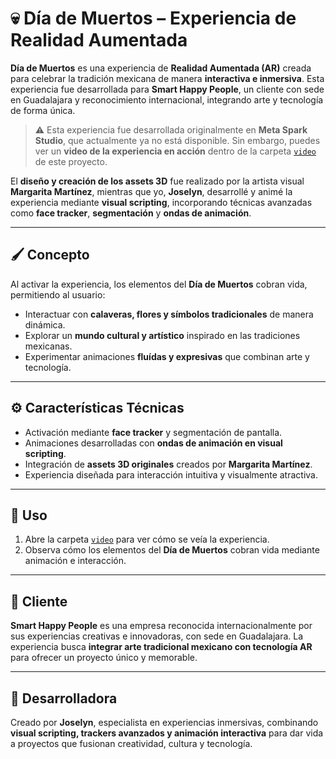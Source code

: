 # 💀 Día de Muertos – Experiencia de Realidad Aumentada

**Día de Muertos** es una experiencia de **Realidad Aumentada (AR)** creada para celebrar la tradición mexicana de manera **interactiva e inmersiva**. Esta experiencia fue desarrollada para **Smart Happy People**, un cliente con sede en Guadalajara y reconocimiento internacional, integrando arte y tecnología de forma única.

> ⚠️ Esta experiencia fue desarrollada originalmente en **Meta Spark Studio**, que actualmente ya no está disponible. Sin embargo, puedes ver un **video de la experiencia en acción** dentro de la carpeta [`video`](./video) de este proyecto.

El **diseño y creación de los assets 3D** fue realizado por la artista visual **Margarita Martínez**, mientras que yo, **Joselyn**, desarrollé y animé la experiencia mediante **visual scripting**, incorporando técnicas avanzadas como **face tracker**, **segmentación** y **ondas de animación**.

---

## 🖌️ Concepto
Al activar la experiencia, los elementos del **Día de Muertos** cobran vida, permitiendo al usuario:

- Interactuar con **calaveras, flores y símbolos tradicionales** de manera dinámica.  
- Explorar un **mundo cultural y artístico** inspirado en las tradiciones mexicanas.  
- Experimentar animaciones **fluídas y expresivas** que combinan arte y tecnología.

---

## ⚙️ Características Técnicas
- Activación mediante **face tracker** y segmentación de pantalla.  
- Animaciones desarrolladas con **ondas de animación en visual scripting**.  
- Integración de **assets 3D originales** creados por **Margarita Martínez**.  
- Experiencia diseñada para interacción intuitiva y visualmente atractiva.

---

## 🎯 Uso
1. Abre la carpeta [`video`](./video) para ver cómo se veía la experiencia.  
2. Observa cómo los elementos del **Día de Muertos** cobran vida mediante animación e interacción.

---

## 🌟 Cliente
**Smart Happy People** es una empresa reconocida internacionalmente por sus experiencias creativas e innovadoras, con sede en Guadalajara. La experiencia busca **integrar arte tradicional mexicano con tecnología AR** para ofrecer un proyecto único y memorable.

---

## 🚀 Desarrolladora
Creado por **Joselyn**, especialista en experiencias inmersivas, combinando **visual scripting, trackers avanzados y animación interactiva** para dar vida a proyectos que fusionan creatividad, cultura y tecnología.
